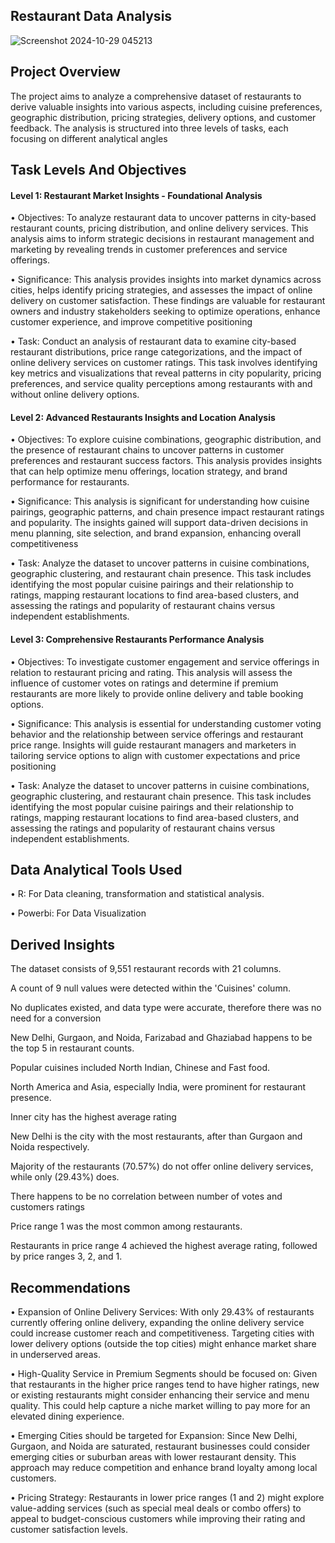 ## Restaurant Data Analysis
![Screenshot 2024-10-29 045213](https://github.com/user-attachments/assets/b7387ad5-a207-4ebb-8628-cad7d0a502ce)





## Project Overview
The project aims to analyze a comprehensive dataset of restaurants to derive valuable insights into various aspects, including cuisine preferences, geographic distribution, pricing strategies, delivery options, and customer feedback. The analysis is structured into three levels of tasks, each focusing on different analytical angles




## Task Levels And Objectives


#### Level 1: Restaurant Market Insights - Foundational Analysis

• Objectives: To analyze restaurant data to uncover patterns in city-based restaurant counts, pricing distribution, and online delivery services. This analysis aims to inform strategic decisions in restaurant management and marketing by revealing trends in customer preferences and service offerings.

• Significance: This analysis provides insights into market dynamics across cities, helps identify pricing strategies, and assesses the impact of online delivery on customer satisfaction. These findings are valuable for restaurant owners and industry stakeholders seeking to optimize operations, enhance customer experience, and improve competitive positioning

• Task: Conduct an analysis of restaurant data to examine city-based restaurant distributions, price range categorizations, and the impact of online delivery services on customer ratings. This task involves identifying key metrics and visualizations that reveal patterns in city popularity, pricing preferences, and service quality perceptions among restaurants with and without online delivery options.




#### Level 2: Advanced Restaurants Insights and Location Analysis

• Objectives: To explore cuisine combinations, geographic distribution, and the presence of restaurant chains to uncover patterns in customer preferences and restaurant success factors. This analysis provides insights that can help optimize menu offerings, location strategy, and brand performance for restaurants.

• Significance: This analysis is significant for understanding how cuisine pairings, geographic patterns, and chain presence impact restaurant ratings and popularity. The insights gained will support data-driven decisions in menu planning, site selection, and brand expansion, enhancing overall competitiveness

• Task: Analyze the dataset to uncover patterns in cuisine combinations, geographic clustering, and restaurant chain presence. This task includes identifying the most popular cuisine pairings and their relationship to ratings, mapping restaurant locations to find area-based clusters, and assessing the ratings and popularity of restaurant chains versus independent establishments.




#### Level 3: Comprehensive Restaurants Performance Analysis
• Objectives: To investigate customer engagement and service offerings in relation to restaurant pricing and rating. This analysis will assess the influence of customer votes on ratings and determine if premium restaurants are more likely to provide online delivery and table booking options.

• Significance: This analysis is essential for understanding customer voting behavior and the relationship between service offerings and restaurant price range. Insights will guide restaurant managers and marketers in tailoring service options to align with customer expectations and price positioning

• Task: Analyze the dataset to uncover patterns in cuisine combinations, geographic clustering, and restaurant chain presence. This task includes identifying the most popular cuisine pairings and their relationship to ratings, mapping restaurant locations to find area-based clusters, and assessing the ratings and popularity of restaurant chains versus independent establishments.




## Data Analytical Tools Used
• R: For Data cleaning, transformation and statistical analysis.

• Powerbi: For Data Visualization



## Derived Insights

The dataset consists of 9,551 restaurant records with 21 columns.

A count of 9 null values were detected within the 'Cuisines' column.

No duplicates existed, and data type were accurate, therefore there was no need for a conversion

New Delhi, Gurgaon, and Noida, Farizabad and Ghaziabad happens to be the top 5 in restaurant counts.

Popular cuisines included North Indian, Chinese and Fast food.

North America and Asia, especially India, were prominent for restaurant presence.

Inner city has the highest average rating

New Delhi is the city with the most restaurants, after than Gurgaon and Noida respectively.

Majority of the restaurants (70.57%) do not offer online delivery services, while only (29.43%) does.

There happens to be no correlation between number of votes and customers ratings

Price range 1 was the most common among restaurants.

Restaurants in price range 4 achieved the highest average rating, followed by price ranges 3, 2, and 1.




## Recommendations


• Expansion of Online Delivery Services: With only 29.43% of restaurants currently offering online delivery, expanding the online delivery service could increase customer reach and competitiveness. Targeting cities with lower delivery options (outside the top cities) might enhance market share in underserved areas.

• High-Quality Service in Premium Segments should be focused on: Given that restaurants in the higher price ranges tend to have higher ratings, new or existing restaurants might consider enhancing their service and menu quality. This could help capture a niche market willing to pay more for an elevated dining experience.

• Emerging Cities should be targeted for Expansion: Since New Delhi, Gurgaon, and Noida are saturated, restaurant businesses could consider emerging cities or suburban areas with lower restaurant density. This approach may reduce competition and enhance brand loyalty among local customers.

• Pricing Strategy: Restaurants in lower price ranges (1 and 2) might explore value-adding services (such as special meal deals or combo offers) to appeal to budget-conscious customers while improving their rating and customer satisfaction levels.


